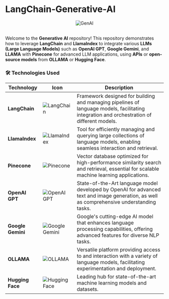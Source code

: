 # LangChain-Generative-AI

<div align="center">
  <img src="https://www.techrepublic.com/wp-content/uploads/2023/05/tr5423-what-is-generative-ai.jpeg" alt="GenAI"/>
  </br></br>
</div>


Welcome to the **Generative AI** repository! This repository demonstrates how to leverage **LangChain** and **LlamaIndex** to integrate various **LLMs (Large Language Models)** such as **OpenAI GPT**, **Google Gemini**, and **LLAMA** with **Pinecone** for advanced LLM applications, using **APIs** or **open-source models** from **OLLAMA** or **Hugging Face**.

### 🛠️ Technologies Used

| Technology       | Icon                                                                                                  | Description                                               |
|------------------|-------------------------------------------------------------------------------------------------------|-----------------------------------------------------------|
| **LangChain**    | ![LangChain](https://go-skill-icons.vercel.app/api/icons?i=langchain)                                 | Framework designed for building and managing pipelines of language models, facilitating integration and orchestration of different models. |
| **LlamaIndex**   | ![LlamaIndex](https://go-skill-icons.vercel.app/api/icons?i=llamaindex)                                | Tool for efficiently managing and querying large collections of language models, enabling seamless interaction and retrieval.          |
| **Pinecone**     | ![Pinecone](https://go-skill-icons.vercel.app/api/icons?i=pinecone)                                    | Vector database optimized for high-performance similarity search and retrieval, essential for scalable machine learning applications. |
| **OpenAI GPT**   | ![OpenAI GPT](https://go-skill-icons.vercel.app/api/icons?i=chatgpt)                                  | State-of-the-Art language model developed by OpenAI for advanced text and image generation, as well as comprehensive understanding tasks.     |
| **Google Gemini**| ![Google Gemini](https://go-skill-icons.vercel.app/api/icons?i=gemini)                                 | Google's cutting-edge AI model that enhances language processing capabilities, offering advanced features for diverse NLP tasks. |
| **OLLAMA**       | ![OLLAMA](https://go-skill-icons.vercel.app/api/icons?i=ollama)                                       | Versatile platform providing access to and interaction with a variety of language models, facilitating experimentation and deployment. |
| **Hugging Face**       | ![Hugging Face](https://go-skill-icons.vercel.app/api/icons?i=huggingface)                                       | Leading hub for state-of-the-art machine learning models and datasets. |